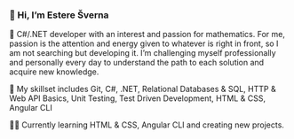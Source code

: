 <h3>👋 Hi, I’m Estere Šverna</h3>

🔭  C#/.NET developer with an interest and passion for mathematics. For me, passion is the attention and energy given to whatever is right in front, so I am not searching but developing it. I’m challenging myself professionally and personally every day to understand the path to each solution and acquire new knowledge.

🌱 My skillset includes Git, C#, .NET,
Relational Databases & SQL, HTTP & Web API Basics,
Unit Testing, Test Driven Development, HTML & CSS, Angular CLI

👨‍💻 Currently learning HTML & CSS, Angular CLI and creating new projects. 


<!---
EstereSverna/EstereSverna is a ✨ special ✨ repository because its `README.md` (this file) appears on your GitHub profile.
You can click the Preview link to take a look at your changes.
--->
